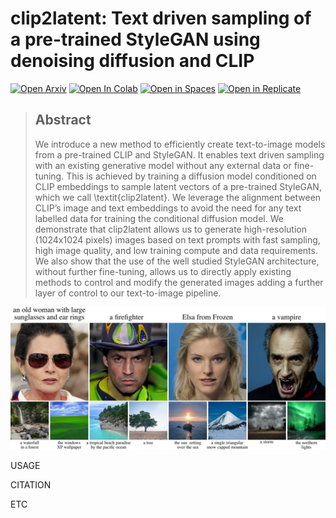 # clip2latent: Text driven sampling of a pre-trained StyleGAN using denoising diffusion and CLIP

[![Open Arxiv](https://img.shields.io/badge/arXiv-tbc.tbc-b31b1b.svg)](TODO)
[![Open In Colab](https://colab.research.google.com/assets/colab-badge.svg)](TODO)
[![Open in Spaces](https://img.shields.io/badge/%F0%9F%A4%97-Open%20in%20Spaces-orange)](TODO)
[![Open in Replicate](https://img.shields.io/badge/%F0%9F%9A%80-Open%20in%20Replicate-%23fff891)](TODO)


> ## Abstract
>
> We introduce a new method to efficiently create text-to-image models from a pre-trained CLIP and StyleGAN. It enables text driven sampling with an existing generative model without any external data or fine-tuning. This is achieved by training a diffusion model conditioned on CLIP embeddings to sample latent vectors of a pre-trained StyleGAN, which we call \textit{clip2latent}. We leverage the alignment between CLIP’s image and text embeddings to avoid the need for any text labelled data for training the conditional diffusion model. We demonstrate that clip2latent allows us to generate high-resolution (1024x1024 pixels) images based on text prompts with fast sampling, high image quality, and low training compute and data requirements. We also show that the use of the well studied StyleGAN architecture, without further fine-tuning, allows us to directly apply existing methods to control and modify the generated images adding a further layer of control to our text-to-image pipeline.

![](images/headline-large.jpeg)

USAGE

CITATION

ETC
